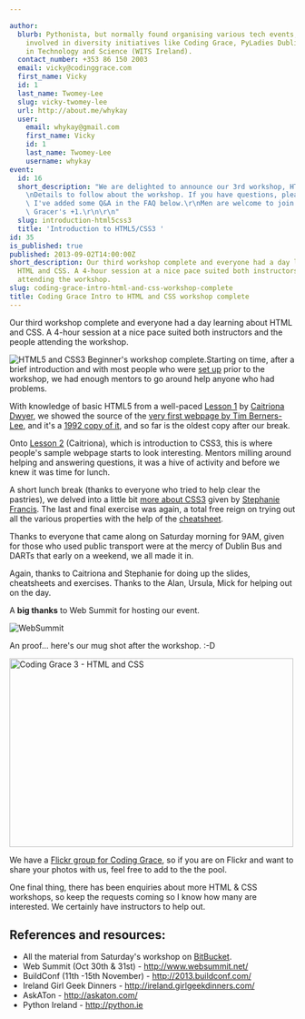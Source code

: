 ```yaml
---

author:
  blurb: Pythonista, but normally found organising various tech events, and now heavily
    involved in diversity initiatives like Coding Grace, PyLadies Dublin, and Women
    in Technology and Science (WITS Ireland).
  contact_number: +353 86 150 2003
  email: vicky@codinggrace.com
  first_name: Vicky
  id: 1
  last_name: Twomey-Lee
  slug: vicky-twomey-lee
  url: http://about.me/whykay
  user:
    email: whykay@gmail.com
    first_name: Vicky
    id: 1
    last_name: Twomey-Lee
    username: whykay
event:
  id: 16
  short_description: "We are delighted to announce our 3rd workshop, HTML5/CSS3.\r\
    \nDetails to follow about the workshop. If you have questions, please email codinggrace@gmail.com.\
    \ I've added some Q&A in the FAQ below.\r\nMen are welcome to join as a Coding\
    \ Gracer's +1.\r\n\r\n"
  slug: introduction-html5css3
  title: 'Introduction to HTML5/CSS3 '
id: 35
is_published: true
published: 2013-09-02T14:00:00Z
short_description: Our third workshop complete and everyone had a day learning about
  HTML and CSS. A 4-hour session at a nice pace suited both instructors and the people
  attending the workshop.
slug: coding-grace-intro-html-and-css-workshop-complete
title: Coding Grace Intro to HTML and CSS workshop complete
---
```


<p>Our third workshop complete and everyone had a day learning&nbsp;<span>about HTML and CSS. A 4-hour session at a nice pace suited both instructors and the people attending the workshop.</span></p>
<p><img alt="HTML5 and CSS3 Beginner's workshop complete." class="medal" src="http://media.tumblr.com/ef3f116a4c5a71a49e03e4422fea18bb/tumblr_inline_msgqmuZb2H1qz4rgp.png" />Starting on time, after a brief introduction and with most people who were <a href="https://docs.google.com/document/d/1wuho9s1xtra1jC0RII7XPbdkzZhG8yiurGzT97VGdqA/edit" title="Setup requirements for the workshop">set up</a>&nbsp;prior to the workshop, we had enough mentors to go around help anyone who had problems.</p>
<p>With knowledge of basic HTML5 from a well-paced <a href="https://docs.google.com/presentation/d/1ow20LSm6rEjwPcDitep_i5p56cOAsdMq0bUnBmyMJHs/edit#slide=id.ge5243f3a_0157" title="Intro to HTML5 by Caitriona Dwyer">Lesson 1</a> by <a href="http://twitter.com/CaitrionaDwyer" title="Caitriona on Twitter">Caitriona Dwyer</a>, we showed the source of the <a href="denied:view-source:http://info.cern.ch/hypertext/WWW/TheProject.html" title="First webpage">very first webpage by Tim Berners-Lee</a>, and it's a <a href="http://www.webmonkey.com/2013/04/the-very-first-website-returns-to-the-web/" title="1992 copy of first webpage - article">1992 copy of it</a>, and so far is the oldest copy after our break.&nbsp;</p>
<p>Onto <a href="https://docs.google.com/presentation/d/1ow20LSm6rEjwPcDitep_i5p56cOAsdMq0bUnBmyMJHs/edit#slide=id.gfb460ef1_04" title="Intro to CSS3 by Caitriona Dwyer">Lesson 2</a>&nbsp;(Caitriona), which is introduction to CSS3, this is where people's sample webpage starts to look interesting. Mentors milling around helping and answering questions, it was a hive of activity and before we knew it was time for lunch.</p>
<p>A short lunch break (thanks to everyone who tried to help clear the pastries), we delved into a little bit <a href="https://docs.google.com/presentation/d/1ow20LSm6rEjwPcDitep_i5p56cOAsdMq0bUnBmyMJHs/edit#slide=id.ge5243f3a_010" title="Lesson 3 - More about CSS3 by Stephanie Francis">more about CSS3</a>&nbsp;given by <a href="http://twitter.com/cloudsteph" title="Stephanie on Twitter">Stephanie Francis</a>. The last and final exercise was again, a total free reign on trying out all the various properties with the help of the <a href="https://bitbucket.org/codinggrace/introduction-to-html-css-workshop/src/1a77c901af33d2ed2a4513828926c5611e5a1283/04-ex3cheatsheet-cssproperties.pdf?at=default" title="Lesson 3 Cheatsheet.">cheatsheet</a>.</p>
<p>Thanks to everyone that came along on Saturday morning for 9AM, given for those who used public transport were at the mercy of Dublin Bus and DARTs that early on a weekend, we all made it in.</p>
<p>Again, thanks to Caitriona and Stephanie for doing up the slides, cheatsheets and exercises. Thanks to the Alan, Ursula, Mick for helping out on the day.</p>
<p>A <strong>big thanks</strong> to Web Summit for hosting our event.</p>
<p><img alt="WebSummit" src="http://i.imgur.com/HkxzzNh.png" /></p>
<p>An proof... here's our mug shot after the workshop. :-D</p>
<p><a href="http://www.flickr.com/photos/micktwomey/9650346300/" title="Coding Grace 3 - HTML and CSS by micktwomey, on Flickr"><img alt="Coding Grace 3 - HTML and CSS" height="332" src="http://farm4.staticflickr.com/3774/9650346300_86cfd1bf75.jpg" width="500" /></a></p>
<p>We have a <a href="http://www.flickr.com/groups/2299038@N23/">Flickr group for Coding Grace</a>, so if you are on Flickr and want to share your photos with us, feel free to add to the the pool.</p>
<p>One final thing, there has been enquiries about more HTML &amp; CSS workshops, so keep the requests coming so I know how many are interested. We certainly have instructors to help out.</p>
<h2>References and resources:</h2>
<ul>
<li>All the material from Saturday's workshop on <a href="https://bitbucket.org/codinggrace/introduction-to-html-css-workshop" title="Material from HTML/CSS workshop">BitBucket</a>.</li>
<li>Web Summit (Oct 30th &amp; 31st) -&nbsp;<a href="http://www.websummit.net/" title="Web Summit - Oct 30th and 31st">http://www.websummit.net/</a></li>
<li>BuildConf (11th -15th November) -&nbsp;<a href="http://2013.buildconf.com/" title="BuildConf 2013">http://2013.buildconf.com/</a></li>
<li>Ireland Girl Geek Dinners -&nbsp;<a href="http://ireland.girlgeekdinners.com/" title="Ireland Girl Geek Dinners">http://ireland.girlgeekdinners.com/</a></li>
<li>AskATon -&nbsp;<a href="http://askaton.com/" title="Ask a Ton - Female-friendly events">http://askaton.com/</a></li>
<li>Python Ireland - <a href="http://python.ie" title="Python Ireland User Group">http://python.ie</a></li>
</ul>
<p></p>
<p></p>